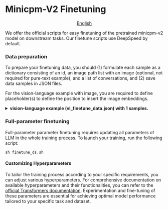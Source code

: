 # Minicpm-V2 Finetuning

<div align="center">

[English](README.md) 

</div>

We offer the official scripts for easy finetuning of the pretrained minicpm-v2 model on downstream tasks. Our finetune scripts use DeepSpeed by default.

### Data preparation

To prepare your finetuning data, you should (1) formulate each sample as a dictionary consisting of an id, an image path list with an image (optional, not required for pure-text example), and a list of conversations, and (2) save data samples in JSON files.

For the vision-language example with image, you are required to define placeholder(s) <ImageHere> to define the position to insert the image embeddings.

<details>
  <summary>
    <b>vision-language example (vl_finetune_data.json) with 1 samples.</b>
  </summary>

```
  [
    {
      "id": "0",
      "image": 'path/to/image_0.jpg',
      "conversations": [
            {
              'role': 'user', 
              'content': '<image>\nHow many desserts are on the white plate?'
            }, 
            {
                'role': 'assistant', 
                'content': 'There are three desserts on the white plate.'
            },   
            {
                'role': 'user', 
                'content': 'What type of desserts are they?'
            },
            {
                'role': 'assistant', 
                'content': 'The desserts are cakes with bananas and pecans on top. They share similarities with donuts, but the presence of bananas and pecans differentiates them.'
            }, 
            {
                'role': 'user', 
                'content': 'What is the setting of the image?'}, 
            {
                'role': 'assistant', 
                'content': 'The image is set on a table top with a plate containing the three desserts.'
            },
        ]
    },
  ]
```

</details>

### Full-parameter finetuning

Full-parameter parameter finetuning requires updating all parameters of LLM in the whole training process. To launch your training, run the following script:

```
sh finetune_ds.sh
```
#### Customizing Hyperparameters
To tailor the training process according to your specific requirements, you can adjust various hyperparameters. For comprehensive documentation on available hyperparameters and their functionalities, you can refer to the [official Transformers documentation](https://huggingface.co/docs/transformers/main_classes/trainer#transformers.TrainingArguments). Experimentation and fine-tuning of these parameters are essential for achieving optimal model performance tailored to your specific task and dataset.
